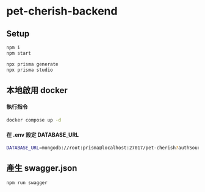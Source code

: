# pet-cherish-backend

## Setup

```bash
npm i
npm start

npx prisma generate
npx prisma studio
```

## 本地啟用 docker

#### 執行指令

```bash
docker compose up -d
```

#### 在 .env 設定 DATABASE_URL

```bash
DATABASE_URL=mongodb://root:prisma@localhost:27017/pet-cherish?authSource=admin&retryWrites=true&w=majority
```

## 產生 swagger.json

```bash
npm run swagger
```
